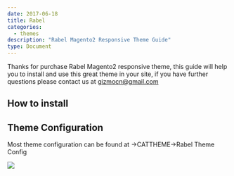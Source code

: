 ```yaml
---
date: 2017-06-18
title: Rabel
categories:
  - themes
description: "Rabel Magento2 Responsive Theme Guide"
type: Document
---
```


Thanks for purchase Rabel Magento2 responsive theme, this guide will help you to install and use this great theme in your site, if you have further questions please contact us at gizmocn@gmail.com

## How to install


## Theme Configuration

Most theme configuration can be found at <Magento Backend>->CATTHEME->Rabel Theme Config


![](../../images/rabel_theme_configuration.jpg)
